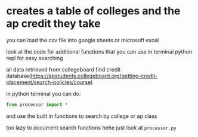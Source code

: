 # creates a table of colleges and the ap credit they take

you can load the csv file into google sheets or microsoft excel

look at the code for additional functions that you can use in terminal python repl for easy searching

all data retrieved from collegeboard find credit database(https://apstudents.collegeboard.org/getting-credit-placement/search-policies/course)

in python terminal you can do: 

```python 
from processor import *
```
and use the built in functions to search by college or ap class

too lazy to document search functions hehe just look at `processor.py`
